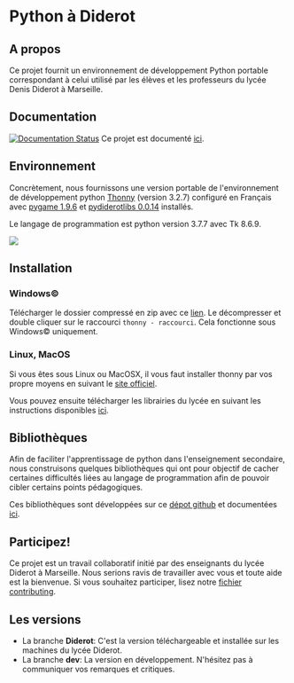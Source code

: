 # Python à Diderot 
## A propos
Ce projet fournit un environnement de développement Python portable correspondant à celui utilisé par les élèves et les professeurs du lycée Denis Diderot à Marseille.

## Documentation
[![Documentation Status](https://readthedocs.org/projects/pydiderot/badge/?version=latest)](https://pydiderot.readthedocs.io/?badge=latest) Ce projet est documenté [ici](https://pydiderot.readthedocs.io/).

## Environnement
Concrètement, nous fournissons une version portable de l'environnement de développement python  [Thonny](https://thonny.org/) (version 3.2.7) configuré en Français avec [pygame 1.9.6](https://www.pygame.org/) et [pydiderotlibs 0.0.14](https://pydiderotlibs.readthedocs.io/) installés.

Le langage de programmation est python version 3.7.7 avec Tk 8.6.9.


![](https://thonny.org/img/screenshot.png)


## Installation

### Windows©
Télécharger le dossier compressé en zip avec ce [lien](https://github.com/cspaier/thonny/archive/dev.zip). Le décompresser et double cliquer sur le raccourci `thonny - raccourci`. Cela fonctionne sous Windows© uniquement.

### Linux, MacOS
Si vous êtes sous Linux ou MacOSX, il vous faut installer thonny par vos propre moyens en suivant le [site officiel](https://thonny.org).

 Vous pouvez ensuite télécharger les librairies du lycée  en suivant les instructions disponibles [ici](https://pydiderotlibs.readthedocs.io/).



## Bibliothèques
Afin de faciliter l'apprentissage de python dans l'enseignement secondaire, nous construisons quelques bibliothèques qui ont pour objectif de cacher certaines difficultés liées au langage de programmation afin de pouvoir cibler certains points pédagogiques.

Ces bibliothèques sont développées sur ce [dépot github](https://github.com/cspaier/pydiderotlibs) et documentées [ici](https://pydiderotlibs.readthedocs.io/).  


## Participez!
Ce projet est un travail collaboratif initié par des enseignants du lycée Diderot à Marseille. Nous serions ravis de travailler avec vous et toute aide est la bienvenue. Si vous souhaitez participer, lisez notre [fichier contributing](https://github.com/cspaier/pydiderot/blob/dev/CONTRIBUTING.md).


## Les versions
- La branche **Diderot**: C'est la version téléchargeable et installée sur les machines du lycée Diderot.
- La branche **dev**: La version en développement. N'hésitez pas à communiquer vos remarques et critiques.
